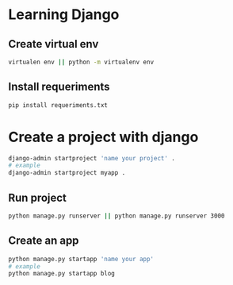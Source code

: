 # Learning Django 

## Create virtual env 
```bash
virtualen env || python -m virtualenv env
```

## Install requeriments 
```bash
pip install requeriments.txt 
```
# Create a project with django
```bash
django-admin startproject 'name your project' . 
# example
django-admin startproject myapp . 
```
## Run project 
```bash
python manage.py runserver || python manage.py runserver 3000
```
## Create an app
```bash
python manage.py startapp 'name your app'
# example
python manage.py startapp blog
```



